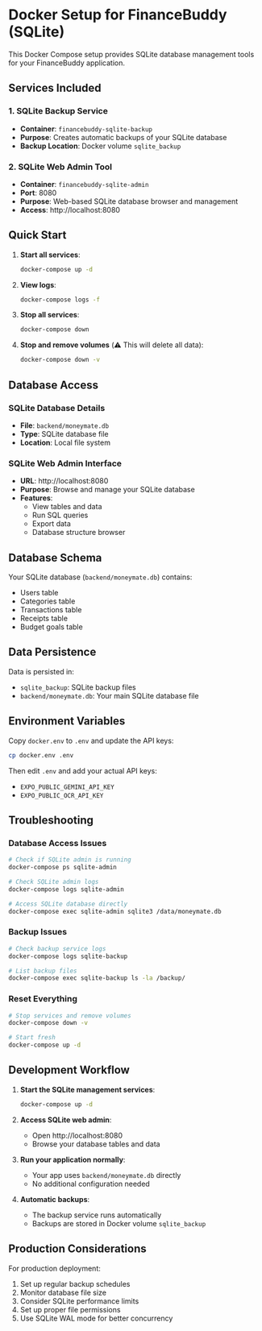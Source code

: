 # Docker Setup for FinanceBuddy (SQLite)

This Docker Compose setup provides SQLite database management tools for your FinanceBuddy application.

## Services Included

### 1. SQLite Backup Service
- **Container**: `financebuddy-sqlite-backup`
- **Purpose**: Creates automatic backups of your SQLite database
- **Backup Location**: Docker volume `sqlite_backup`

### 2. SQLite Web Admin Tool
- **Container**: `financebuddy-sqlite-admin`
- **Port**: 8080
- **Purpose**: Web-based SQLite database browser and management
- **Access**: http://localhost:8080

## Quick Start

1. **Start all services**:
   ```bash
   docker-compose up -d
   ```

2. **View logs**:
   ```bash
   docker-compose logs -f
   ```

3. **Stop all services**:
   ```bash
   docker-compose down
   ```

4. **Stop and remove volumes** (⚠️ This will delete all data):
   ```bash
   docker-compose down -v
   ```

## Database Access

### SQLite Database Details
- **File**: `backend/moneymate.db`
- **Type**: SQLite database file
- **Location**: Local file system

### SQLite Web Admin Interface
- **URL**: http://localhost:8080
- **Purpose**: Browse and manage your SQLite database
- **Features**: 
  - View tables and data
  - Run SQL queries
  - Export data
  - Database structure browser

## Database Schema

Your SQLite database (`backend/moneymate.db`) contains:
- Users table
- Categories table  
- Transactions table
- Receipts table
- Budget goals table

## Data Persistence

Data is persisted in:
- `sqlite_backup`: SQLite backup files
- `backend/moneymate.db`: Your main SQLite database file

## Environment Variables

Copy `docker.env` to `.env` and update the API keys:
```bash
cp docker.env .env
```

Then edit `.env` and add your actual API keys:
- `EXPO_PUBLIC_GEMINI_API_KEY`
- `EXPO_PUBLIC_OCR_API_KEY`

## Troubleshooting

### Database Access Issues
```bash
# Check if SQLite admin is running
docker-compose ps sqlite-admin

# Check SQLite admin logs
docker-compose logs sqlite-admin

# Access SQLite database directly
docker-compose exec sqlite-admin sqlite3 /data/moneymate.db
```

### Backup Issues
```bash
# Check backup service logs
docker-compose logs sqlite-backup

# List backup files
docker-compose exec sqlite-backup ls -la /backup/
```

### Reset Everything
```bash
# Stop services and remove volumes
docker-compose down -v

# Start fresh
docker-compose up -d
```

## Development Workflow

1. **Start the SQLite management services**:
   ```bash
   docker-compose up -d
   ```

2. **Access SQLite web admin**:
   - Open http://localhost:8080
   - Browse your database tables and data

3. **Run your application normally**:
   - Your app uses `backend/moneymate.db` directly
   - No additional configuration needed

4. **Automatic backups**:
   - The backup service runs automatically
   - Backups are stored in Docker volume `sqlite_backup`

## Production Considerations

For production deployment:
1. Set up regular backup schedules
2. Monitor database file size
3. Consider SQLite performance limits
4. Set up proper file permissions
5. Use SQLite WAL mode for better concurrency